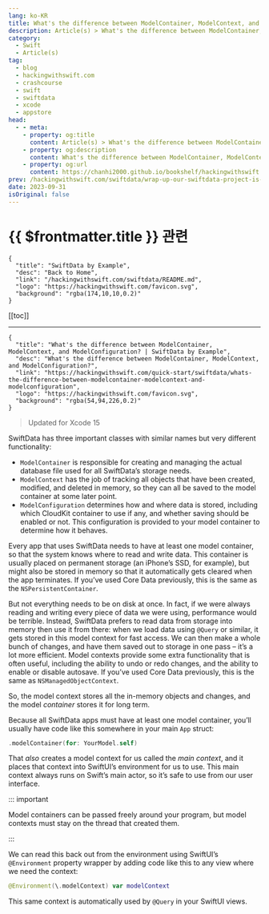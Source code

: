 ```yaml
---
lang: ko-KR
title: What's the difference between ModelContainer, ModelContext, and ModelConfiguration?
description: Article(s) > What's the difference between ModelContainer, ModelContext, and ModelConfiguration?
category:
  - Swift
  - Article(s)
tag: 
  - blog
  - hackingwithswift.com
  - crashcourse
  - swift
  - swiftdata
  - xcode
  - appstore
head:
  - - meta:
    - property: og:title
      content: Article(s) > What's the difference between ModelContainer, ModelContext, and ModelConfiguration?
    - property: og:description
      content: What's the difference between ModelContainer, ModelContext, and ModelConfiguration?
    - property: og:url
      content: https://chanhi2000.github.io/bookshelf/hackingwithswift.com/swiftdata/whats-the-difference-between-modelcontainer-modelcontext-and-modelconfiguration.html
prev: /hackingwithswift.com/swiftdata/wrap-up-our-swiftdata-project-is-complete.md
date: 2023-09-31
isOriginal: false
---
```


# {{ $frontmatter.title }} 관련

```component VPCard
{
  "title": "SwiftData by Example",
  "desc": "Back to Home",
  "link": "/hackingwithswift.com/swiftdata/README.md",
  "logo": "https://hackingwithswift.com/favicon.svg",
  "background": "rgba(174,10,10,0.2)"
}
```

[[toc]]

---

```component VPCard
{
  "title": "What's the difference between ModelContainer, ModelContext, and ModelConfiguration? | SwiftData by Example",
  "desc": "What's the difference between ModelContainer, ModelContext, and ModelConfiguration?",
  "link": "https://hackingwithswift.com/quick-start/swiftdata/whats-the-difference-between-modelcontainer-modelcontext-and-modelconfiguration", 
  "logo": "https://hackingwithswift.com/favicon.svg",
  "background": "rgba(54,94,226,0.2)"
}
```

> Updated for Xcode 15

SwiftData has three important classes with similar names but very different functionality:

- `ModelContainer` is responsible for creating and managing the actual database file used for all SwiftData’s storage needs.
- `ModelContext` has the job of tracking all objects that have been created, modified, and deleted in memory, so they can all be saved to the model container at some later point.
- `ModelConfiguration` determines how and where data is stored, including which CloudKit container to use if any, and whether saving should be enabled or not. This configuration is provided to your model container to determine how it behaves.

Every app that uses SwiftData needs to have at least one model container, so that the system knows where to read and write data. This container is usually placed on permanent storage (an iPhone’s SSD, for example), but might also be stored in memory so that it automatically gets cleared when the app terminates. If you’ve used Core Data previously, this is the same as the `NSPersistentContainer`.

But not everything needs to be on disk at once. In fact, if we were always reading and writing every piece of data we were using, performance would be terrible. Instead, SwiftData prefers to read data from storage into memory then use it from there: when we load data using `@Query` or similar, it gets stored in this model context for fast access. We can then make a whole bunch of changes, and have them saved out to storage in one pass – it’s a lot more efficient. Model contexts provide some extra functionality that is often useful, including the ability to undo or redo changes, and the ability to enable or disable autosave. If you’ve used Core Data previously, this is the same as `NSManagedObjectContext`.

So, the model context stores all the in-memory objects and changes, and the model *container* stores it for long term.

Because all SwiftData apps must have at least one model container, you’ll usually have code like this somewhere in your main `App` struct:

```swift
.modelContainer(for: YourModel.self)
```

That *also* creates a model context for us called the *main context*, and it places that context into SwiftUI’s environment for us to use. This main context always runs on Swift’s main actor, so it’s safe to use from our user interface.

::: important

Model containers can be passed freely around your program, but model contexts must stay on the thread that created them.

:::

We can read this back out from the environment using SwiftUI’s `@Environment` property wrapper by adding code like this to any view where we need the context:

```swift
@Environment(\.modelContext) var modelContext
```

This same context is automatically used by `@Query` in your SwiftUI views.

